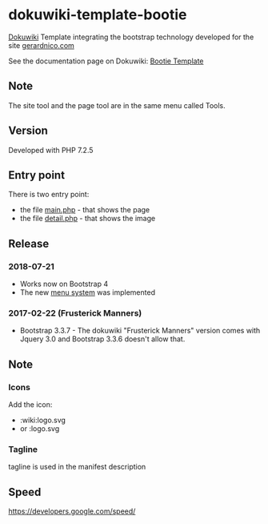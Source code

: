 # dokuwiki-template-bootie
[Dokuwiki](https://www.dokuwiki.org/) Template integrating the bootstrap technology developed for the site [gerardnico.com](http://gerardnico.com)

See the documentation page on Dokuwiki: [Bootie Template](https://www.dokuwiki.org/template:bootie)

## Note
The site tool and the page tool are in the same menu called Tools.

## Version
Developed with PHP 7.2.5

## Entry point

There is two entry point:

  * the file [main.php](main.php) - that shows the page
  * the file [detail.php](detail.php) - that shows the image

## Release
### 2018-07-21
  * Works now on Bootstrap 4
  * The new [menu system](https://www.dokuwiki.org/devel:menus) was implemented 
### 2017-02-22 (Frusterick Manners)
  * Bootstrap 3.3.7 - The dokuwiki "Frusterick Manners" version comes with Jquery 3.0 and Bootstrap 3.3.6 doesn't allow that.

## Note

### Icons

Add the icon:

  * :wiki:logo.svg
  * or :logo.svg

### Tagline

tagline is used in the manifest description

## Speed

https://developers.google.com/speed/
